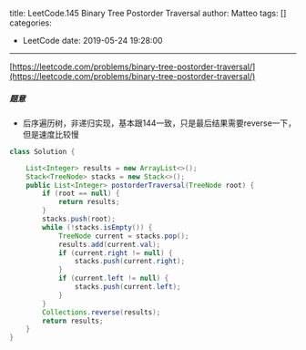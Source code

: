 title: LeetCode.145 Binary Tree Postorder Traversal
author: Matteo
tags: []
categories:
  - LeetCode
date: 2019-05-24 19:28:00
---
[https://leetcode.com/problems/binary-tree-postorder-traversal/](https://leetcode.com/problems/binary-tree-postorder-traversal/)
##### 题意
* 后序遍历树，非递归实现，基本跟144一致，只是最后结果需要reverse一下，但是速度比较慢
```java
class Solution {

    List<Integer> results = new ArrayList<>();
    Stack<TreeNode> stacks = new Stack<>();
    public List<Integer> postorderTraversal(TreeNode root) {
        if (root == null) {
            return results;
        }
        stacks.push(root);
        while (!stacks.isEmpty()) {
            TreeNode current = stacks.pop();
            results.add(current.val);
            if (current.right != null) {
                stacks.push(current.right);
            }
            if (current.left != null) {
                stacks.push(current.left);
            }
        }
        Collections.reverse(results);
        return results;
    }
}
```